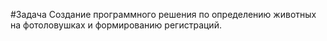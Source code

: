 #Задача
Создание программного решения по определению животных на фотоловушках и формированию регистраций.
